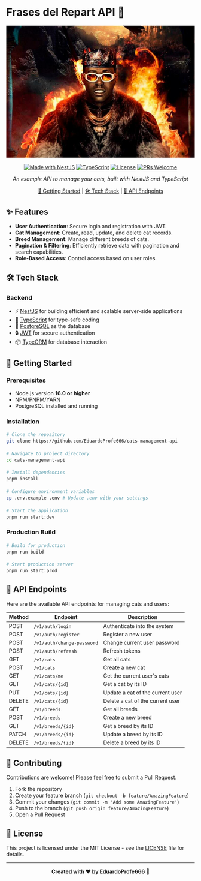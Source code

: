 # Frases del Repart API 🍫

<div align="center">

![Choco](/assets/banner.png)

[![Made with NestJS][nestjs-badge]][nestjs-url]
[![TypeScript][ts-badge]][ts-url]
[![License][license-badge]][license-url]
[![PRs Welcome][prs-badge]][prs-url]

_An example API to manage your cats, built with NestJS and TypeScript_

[🚀 Getting Started](#-getting-started) | [🛠️ Tech Stack](#-tech-stack) | [📄 API Endpoints](#-api-endpoints)

</div>

## ✨ Features

- **User Authentication**: Secure login and registration with JWT.
- **Cat Management**: Create, read, update, and delete cat records.
- **Breed Management**: Manage different breeds of cats.
- **Pagination & Filtering**: Efficiently retrieve data with pagination and search capabilities.
- **Role-Based Access**: Control access based on user roles.

## 🛠️ Tech Stack

### Backend

- ⚡ [NestJS](https://nestjs.com/) for building efficient and scalable server-side applications
- 📝 [TypeScript](https://www.typescriptlang.org/) for type-safe coding
- 🌱 [PostgreSQL](https://www.postgresql.org/) as the database
- 🔒 [JWT](https://jwt.io/) for secure authentication
- 📦 [TypeORM](https://typeorm.io/) for database interaction

## 🚀 Getting Started

### Prerequisites

- Node.js version **16.0 or higher**
- NPM/PNPM/YARN
- PostgreSQL installed and running

### Installation

```bash
# Clone the repository
git clone https://github.com/EduardoProfe666/cats-management-api

# Navigate to project directory
cd cats-management-api

# Install dependencies
pnpm install

# Configure environment variables
cp .env.example .env # Update .env with your settings

# Start the application
pnpm run start:dev
```

### Production Build

```bash
# Build for production
pnpm run build

# Start production server
pnpm run start:prod
```

## 📄 API Endpoints

Here are the available API endpoints for managing cats and users:

| Method      | Endpoint                     | Description                                          |
|-------------|------------------------------|------------------------------------------------------|
| POST        | `/v1/auth/login`             | Authenticate into the system                         |
| POST        | `/v1/auth/register`          | Register a new user                                  |
| POST        | `/v1/auth/change-password`   | Change current user password                         |
| POST        | `/v1/auth/refresh`           | Refresh tokens                                       |
| GET         | `/v1/cats`                   | Get all cats                                        |
| POST        | `/v1/cats`                   | Create a new cat                                    |
| GET         | `/v1/cats/me`                | Get the current user's cats                          |
| GET         | `/v1/cats/{id}`              | Get a cat by its ID                                 |
| PUT         | `/v1/cats/{id}`              | Update a cat of the current user                    |
| DELETE      | `/v1/cats/{id}`              | Delete a cat of the current user                    |
| GET         | `/v1/breeds`                 | Get all breeds                                      |
| POST        | `/v1/breeds`                 | Create a new breed                                   |
| GET         | `/v1/breeds/{id}`            | Get a breed by its ID                                |
| PATCH       | `/v1/breeds/{id}`            | Update a breed by its ID                             |
| DELETE      | `/v1/breeds/{id}`            | Delete a breed by its ID                             |

## 🤝 Contributing

Contributions are welcome! Please feel free to submit a Pull Request.

1. Fork the repository
2. Create your feature branch (`git checkout -b feature/AmazingFeature`)
3. Commit your changes (`git commit -m 'Add some AmazingFeature'`)
4. Push to the branch (`git push origin feature/AmazingFeature`)
5. Open a Pull Request

## 📝 License

This project is licensed under the MIT License - see the [LICENSE](LICENSE) file for details.

---

<div align="center">
<strong>Created with ❤️ by EduardoProfe666 <a href="https://eduardoprofe666.github.io">🎩</a></strong>
</div>



<!-- MARKDOWN LINKS & BADGES -->

[nestjs-badge]: https://img.shields.io/badge/NestJS-E0234E?style=for-the-badge&logo=nestjs&logoColor=white
[nestjs-url]: https://nestjs.com/
[ts-badge]: https://img.shields.io/badge/TypeScript-007ACC?style=for-the-badge&logo=typescript&logoColor=white
[ts-url]: https://www.typescriptlang.org/
[license-badge]: https://img.shields.io/badge/License-MIT-yellow.svg?style=for-the-badge
[license-url]: https://opensource.org/licenses/MIT
[prs-badge]: https://img.shields.io/badge/PRs-welcome-brightgreen.svg?style=for-the-badge
[prs-url]: http://makeapullrequest.com